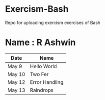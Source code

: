 # Exercism-Bash
Repo for uploading exercism exercises of Bash

# Name : R Ashwin

|Date| Name |
|----|-------|
|May 9| Hello World|
|May 10| Two Fer|
|May 12| Error Handling|
|May 13| Raindrops|
